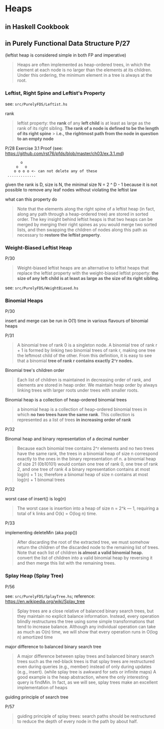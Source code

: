 # Heaps

## in Haskell Cookbook

## in Purely Functional Data Structure P/27

(leftist heap is considered simple in both FP and imperative)

> Heaps are often implemented as heap-ordered trees, in which the element
> at each node is no larger than the elements at its children. Under this
> ordering, the minimum element in a tree is always at the root.

### Leftist, Right Spine and Leftist's Property

see: `src/PurelyFDS/Leftist.hs`

rank

> leftist property: the **rank** of any **left child** is at least as large
> as the rank of its right sibling.
> **The rank of a node is defined to be the length of its right spine** > **i.e., the rightmost path from the node in question to an empty node**

P/28 Exercise 3.1 Proof (see: <https://github.com/rst76/pfds/blob/master/ch03/ex.3.1.md>)

```text
       o
     o   o
    o o o o <- can not delete any of these
 .............
```

given the rank is D, size is N, the minimal size N = 2 ^ D - 1
because it is not possible to remove any leaf nodes without violating
the leftist law

what can this property do

> Note that the elements along the right spine of a leftist heap (in
> fact, along any path through a heap-ordered tree) are stored in
> sorted order.
> The key insight behind leftist heaps is that two heaps can be merged
> by merging their right spines as you would merge two sorted lists, and
> then swapping the children of nodes along this path as necessary to
> **restore the leftist property**.

### Weight-Biased Leftist Heap

P/30

> Weight-biased leftist heaps are an alternative to leftist heaps that
> replace the leftist property with the weight-biased leftist property:
> **the size of any left child is at least as large as the size of its right sibling.**

see: `src/PurelyFDS/WeightBiased.hs`

### Binomial Heaps

P/30

insert and merge can be run in O(1) time in various flavours of
binomial heaps

P/31

> A binomial tree of rank 0 is a singleton node.
> A binomial tree of rank r + 1 is formed by linking two binomial
> trees of rank r, making one tree the leftmost child of the other.
> From this definition, it is easy to see that a binomial **tree of
> rank r contains exactly 2^r nodes.**

Binomial tree's children order

> Each list of children is maintained in decreasing order of rank,
> and elements are stored in heap order. We maintain heap order by
> always linking trees with larger roots under trees with smaller roots.

Binomial heap is a collection of heap-ordered binomial trees

> a binomial heap is a collection of heap-ordered binomial trees in which
> **no two trees have the same rank**. This collection is represented as a list
> of trees **in increasing order of rank**

P/32

Binomal heap and binary representation of a decimal number

> Because each binomial tree contains 2^r elements and no two trees have
> the same rank, the trees in a binomial heap of size n correspond exactly
> to the ones in the binary representation of n.
> a binomial heap of size 21 (0b10101) would contain one tree of rank 0,
> one tree of rank 2, and one tree of rank 4
> a binary representation contains at most log(n) + 1 `1`s; therefore
> a binomal heap of size n contains at most log(n) + 1 binomal trees

P/32

worst case of insert() is log(n)

> The worst case is insertion into a heap of size n = 2^k — 1, requiring a
> total of k links and O(k) = O(log n) time.

P/33

implementing deleteMin (aka pop())

> After discarding the root of the extracted tree, we must somehow return
> the children of the discarded node to the remaining list of trees.
> Note that each list of children **is almost a valid binomial heap.**
> convert the list of children into a valid binomial heap by reversing
> it and then merge this list with the remaining trees.

### Splay Heap (Splay Tree)

P/56

see: `src/PurelyFDS/SplayTree.hs`;
reference: <https://en.wikipedia.org/wiki/Splay_tree>

> Splay trees are a close relative of balanced binary search trees,
> but they maintain no explicit balance information.
> Instead, every operation blindly restructures the tree using some
> simple transformations that tend to increase balance.
> Although any individual operation can take as much as O(n) time,
> we will show that every operation runs in O(log n) amortized time

major difference to balanced binary search tree

> A major difference between splay trees and balanced binary search
> trees such as the red-black trees is that splay trees are restructured
> even during queries (e.g., member) instead of only during updates
> (e.g., insert).
> (while splay tree is awkward for sets or infinite maps) A good example
> is the heap abstraction, where the only interesting query is findMin.
> In fact, as we will see, splay trees make an excellent implementation
> of heaps

guiding principle of search tree

P/57

> guiding principle of splay trees: search paths should be restructured
> to reduce the depth of every node in the path by about half.
